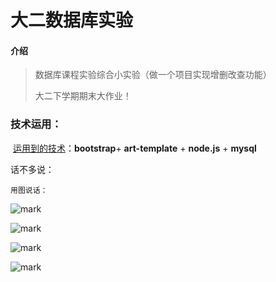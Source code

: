 # 大二数据库实验

#### 介绍
> 数据库课程实验综合小实验（做一个项目实现增删改查功能）
>
> 大二下学期期末大作业！

#### 

### 技术运用：

​	<u>运用到的技术</u>：**bootstrap**+ **art-template** + **node.js** + **mysql** 



话不多说：

 	用图说话：

![mark](http://static.zxinc520.com/blog/20190525/JWCuqSFLOqbB.png?imageslim)

![mark](http://static.zxinc520.com/blog/20190525/KHUkC8mo5c0L.png?imageslim)

![mark](http://static.zxinc520.com/blog/20190525/Q4p9PqfySpYr.png?imageslim)

![mark](http://static.zxinc520.com/blog/20190525/RdNGNjvSnJNF.png?imageslim)
